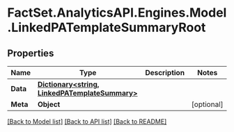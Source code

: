 # FactSet.AnalyticsAPI.Engines.Model.LinkedPATemplateSummaryRoot

## Properties

Name | Type | Description | Notes
------------ | ------------- | ------------- | -------------
**Data** | [**Dictionary&lt;string, LinkedPATemplateSummary&gt;**](LinkedPATemplateSummary.md) |  | 
**Meta** | **Object** |  | [optional] 

[[Back to Model list]](../README.md#documentation-for-models) [[Back to API list]](../README.md#documentation-for-api-endpoints) [[Back to README]](../README.md)

